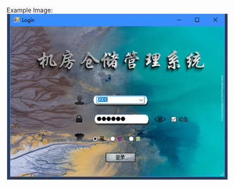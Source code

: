 Example Image:
![Image text](https://github.com/Hyainth/ComputerRoomStorageManagementSystemBasedOn.Net/blob/master/imgFile/t1.png?raw=true)

